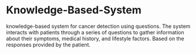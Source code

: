 # Knowledge-Based-System
knowledge-based system for cancer detection using questions. The system interacts with patients through a series of questions to gather information about their symptoms, medical history, and lifestyle factors. Based on the responses provided by the patient.
